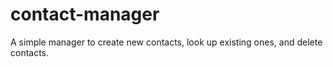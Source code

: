 # contact-manager
A simple manager to create new contacts, look up existing ones, and delete contacts.
